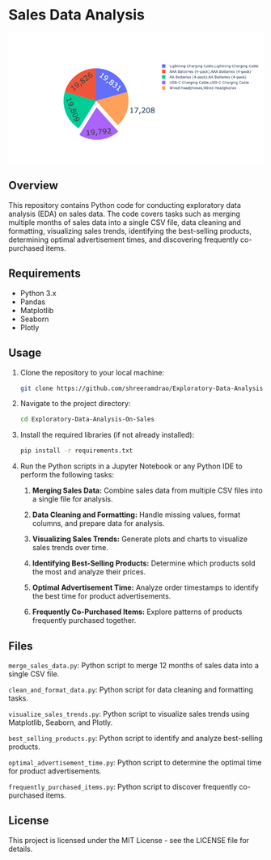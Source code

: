 # Sales Data Analysis

![Sales Analysis](newplot.png)

## Overview
This repository contains Python code for conducting exploratory data analysis (EDA) on sales data. The code covers tasks such as merging multiple months of sales data into a single CSV file, data cleaning and formatting, visualizing sales trends, identifying the best-selling products, determining optimal advertisement times, and discovering frequently co-purchased items.

## Requirements
- Python 3.x
- Pandas
- Matplotlib
- Seaborn
- Plotly

## Usage

1. Clone the repository to your local machine:
   ```bash
   git clone https://github.com/shreeramdrao/Exploratory-Data-Analysis-On-Sales.git

2. Navigate to the project directory:
   ```bash
   cd Exploratory-Data-Analysis-On-Sales

3. Install the required libraries (if not already installed):
   ```bash
   pip install -r requirements.txt

4. Run the Python scripts in a Jupyter Notebook or any Python IDE to perform the following tasks:

    1. **Merging Sales Data:** Combine sales data from multiple CSV files into a single file for analysis.
  
    3. **Data Cleaning and Formatting:** Handle missing values, format columns, and prepare data for analysis.

    4. **Visualizing Sales Trends:** Generate plots and charts to visualize sales trends over time.
    
    5. **Identifying Best-Selling Products:** Determine which products sold the most and analyze their prices.
    
    6. **Optimal Advertisement Time:** Analyze order timestamps to identify the best time for product advertisements.
    
    7. **Frequently Co-Purchased Items:** Explore patterns of products frequently purchased together.

## Files
`merge_sales_data.py`: Python script to merge 12 months of sales data into a single CSV file.

`clean_and_format_data.py`: Python script for data cleaning and formatting tasks.

`visualize_sales_trends.py`: Python script to visualize sales trends using Matplotlib, Seaborn, and Plotly.

`best_selling_products.py`: Python script to identify and analyze best-selling products.

`optimal_advertisement_time.py`: Python script to determine the optimal time for product advertisements.

`frequently_purchased_items.py`: Python script to discover frequently co-purchased items.

## License

This project is licensed under the MIT License - see the LICENSE file for details.


